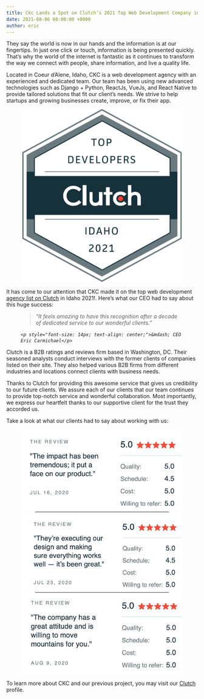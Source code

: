 ```yaml
---
title: Ckc Lands a Spot on Clutch’s 2021 Top Web Development Company in Idaho
date: 2021-08-06 08:00:00 +0000
author: eric
---
```


They say the world is now in our hands and the information is at our fingertips. In just one click or touch, information 
is being presented quickly. That’s why the world of the internet is fantastic as it continues to transform the way we 
connect with people, share information, and live a quality life.

<!--more-->


Located in Coeur d’Alene, Idaho, CKC is a web development agency with an experienced and dedicated team. Our team has 
been using new advanced technologies such as Django + Python, ReactJs, VueJs, and React Native to 
provide tailored solutions that fit our client’s needs. We strive to help startups and growing businesses create, 
improve, or fix their app.

<div style="text-align: center;">
    <img src="/assets/blog/2021-08-06-clutch/Developers_Idaho_2021.png" style="max-width: 420px; margin: 0 auto;">
</div>

It has come to our attention that CKC made it on the top web development [agency list on Clutch](https://clutch.co/web-developers/idaho) in Idaho 2021!. Here’s 
what our CEO had to say about this huge success:


<div style="width: 85%; margin: 0 auto; font-style: italic;">
    <blockquote>
        “It feels amazing to have this recognition after a decade of dedicated service to our wonderful clients.”
    </blockquote> 

    <p style="font-size: 14px; text-align: center;">&mdash; CEO Eric Carmichael</p>
</div>


Clutch is a B2B ratings and reviews firm based in Washington, DC. Their seasoned analysts conduct interviews with the 
former clients of companies listed on their site. They also helped various B2B firms from different industries and 
locations connect clients with business needs. 

Thanks to Clutch for providing this awesome service that gives us credibility to our future clients. We assure each of 
our clients that our team continues to provide top-notch service and wonderful collaboration. Most importantly, we 
express our heartfelt thanks to our supportive client for the trust they accorded us. 

Take a look at what our clients had to say about working with us:


<div style="text-align: center;">
    <img src="/assets/blog/2021-08-06-clutch/medcurio_review.png" style="max-width: 420px; margin: 0 auto;"><br>
    <hr style="width: 70%; margin: 0 auto;">
    <img src="/assets/blog/2021-08-06-clutch/trailhead_review.png" style="max-width: 420px; margin: 0 auto;"><br>
    <hr style="width: 70%; margin: 0 auto;">
    <img src="/assets/blog/2021-08-06-clutch/whoat_review.png" style="max-width: 420px; margin: 0 auto;"><br>
</div>

To learn more about CKC and our previous project, you may visit our [Clutch](https://clutch.co/profile/ckc#reviews) profile.
